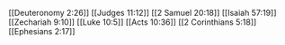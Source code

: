 [[Deuteronomy 2:26]]
[[Judges 11:12]]
[[2 Samuel 20:18]]
[[Isaiah 57:19]]
[[Zechariah 9:10]]
[[Luke 10:5]]
[[Acts 10:36]]
[[2 Corinthians 5:18]]
[[Ephesians 2:17]]
